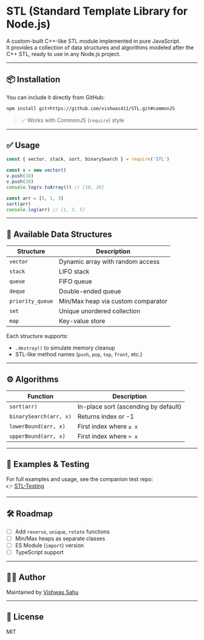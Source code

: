 # STL (Standard Template Library for Node.js)

A custom-built C++-like STL module implemented in pure JavaScript.  
It provides a collection of data structures and algorithms modeled after the C++ STL, ready to use in any Node.js project.

---

## 📦 Installation

You can include it directly from GitHub:

```bash
npm install git+https://github.com/vishwas411/STL.git#commonJS
```

> ✅ Works with CommonJS (`require`) style

---

## ✅ Usage

```js
const { vector, stack, sort, binarySearch } = require('STL')

const v = new vector()
v.push(10)
v.push(20)
console.log(v.toArray()) // [10, 20]

const arr = [5, 1, 3]
sort(arr)
console.log(arr) // [1, 3, 5]
```

---

## 🧱 Available Data Structures

| Structure         | Description                        |
|------------------|------------------------------------|
| `vector`         | Dynamic array with random access   |
| `stack`          | LIFO stack                         |
| `queue`          | FIFO queue                         |
| `deque`          | Double-ended queue                 |
| `priority_queue` | Min/Max heap via custom comparator |
| `set`            | Unique unordered collection        |
| `map`            | Key-value store                    |

Each structure supports:
- `.destroy()` to simulate memory cleanup
- STL-like method names (`push`, `pop`, `top`, `front`, etc.)

---

## ⚙️ Algorithms

| Function               | Description                          |
|------------------------|--------------------------------------|
| `sort(arr)`            | In-place sort (ascending by default) |
| `binarySearch(arr, x)` | Returns index or -1                  |
| `lowerBound(arr, x)`   | First index where `≥ x`              |
| `upperBound(arr, x)`   | First index where `> x`              |

---

## 🧪 Examples & Testing

For full examples and usage, see the companion test repo:  
👉 [STL-Testing](https://github.com/vishwas411/stl-testing)

---

## 🛠️ Roadmap

- [ ] Add `reverse`, `unique`, `rotate` functions
- [ ] Min/Max heaps as separate classes
- [ ] ES Module (`import`) version
- [ ] TypeScript support

---

## 👨‍💻 Author

Maintained by [Vishwas Sahu](https://github.com/vishwas411)

---

## 📜 License

MIT
